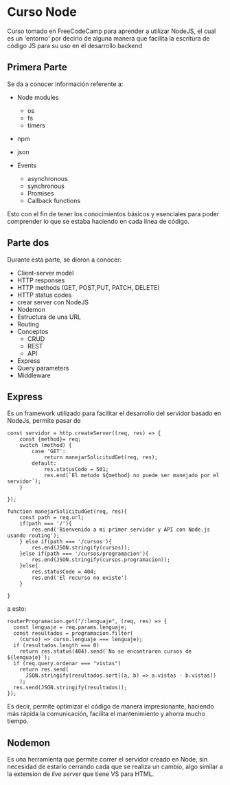 # Curso Node

Curso tomado en FreeCodeCamp para aprender a utilizar NodeJS, el cual es un 'entorno' por decirlo de alguna manera que facilita la escritura de código JS para su uso en el desarrollo backend

## Primera Parte

Se da a conocer información referente a: 

* Node modules

  * os
  * fs
  * timers
* npm
* json
* Events

  * asynchronous
  * synchronous
  * Promises
  * Callback functions

Esto con el fin de tener los conocimientos básicos y esenciales para poder comprender lo que se estaba haciendo en cada línea de código.

## Parte dos

Durante esta parte, se dieron a conocer: 

* Client-server model
* HTTP responses
* HTTP methods (GET, POST,PUT, PATCH, DELETE)
* HTTP status codes
* crear server con NodeJS
* Nodemon
* Estructura de una URL
* Routing
* Conceptos
  * CRUD
  * REST
  * API
* Express
* Query parameters
* Middleware

## Express

Es un framework utilizado para facilitar el desarrollo del servidor basado en NodeJs, permite pasar de 

```
const servidor = http.createServer((req, res) => {
    const {method}= req;
    switch (method) {
        case 'GET': 
            return manejarSolicitudGet(req, res);
        default:
            res.statusCode = 501;
            res.end(`El metodo ${method} no puede ser manejado por el servidor`);
    }

});

function manejarSolicitudGet(req, res){
    const path = req.url;
    if(path === '/'){ 
        res.end('Bienvenido a mi primer servidor y API con Node.js usando routing');
    } else if(path === '/cursos'){
        res.end(JSON.stringify(cursos));
    }else if(path === '/cursos/programacion'){
        res.end(JSON.stringify(cursos.programacion));
    }else{
        res.statusCode = 404;
        res.end('El recurso no existe')
    }
  
}
```

a esto: 

```
routerProgramacion.get("/:lenguaje", (req, res) => {
  const lenguaje = req.params.lenguaje; 
  const resultados = programacion.filter(
    (curso) => curso.lenguaje === lenguaje); 
  if (resultados.length === 0)
    return res.status(404).send(`No se encontraron cursos de ${lenguaje}`);
  if (req.query.ordenar === "vistas")
    return res.send(
      JSON.stringify(resultados.sort((a, b) => a.vistas - b.vistas))
    );
  res.send(JSON.stringify(resultados));
});
```

Es decir, permite optimizar el código de manera impresionante, haciendo más rápida la comunicación, facilita el mantenimiento y ahorra mucho tiempo.

## Nodemon

Es una herramienta que permite correr el servidor creado en Node, sin necesidad de estarlo cerrando cada que se realiza un cambio, algo similar a la extension de *live server* que tiene VS para HTML.
